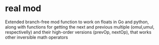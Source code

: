 # real mod

Extended branch-free mod function to work on floats in Go and python, along with functions for getting the next and previous multiple (omul,umul, respectivelly) and their high-order versions (prevOp, nextOp), that works other inversible math operators